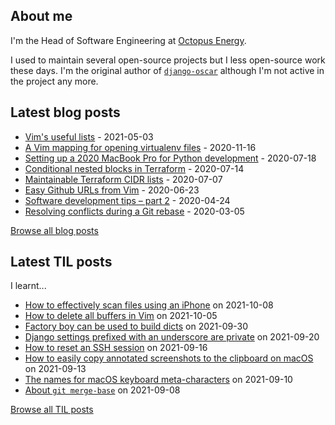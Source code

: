 ## About me
I'm the Head of Software Engineering at [Octopus Energy](https://octopus.energy/).

I used to maintain several open-source projects but I less open-source work these days. I'm the original author of [`django-oscar`](https://github.com/django-oscar/django-oscar) although I'm not active in the project any more. 
## Latest blog posts
- [Vim's useful lists](https://codeinthehole.com/tips/vim-lists/) - 2021-05-03
- [A Vim mapping for opening virtualenv files](https://codeinthehole.com/tips/a-vim-mapping-for-opening-virtualenv-files/) - 2020-11-16
- [Setting up a 2020 MacBook Pro for Python development](https://codeinthehole.com/guides/settings-up-a-2020-macbook-for-python-development/) - 2020-07-18
- [Conditional nested blocks in Terraform](https://codeinthehole.com/tips/conditional-nested-blocks-in-terraform/) - 2020-07-14
- [Maintainable Terraform CIDR lists](https://codeinthehole.com/tips/terraform-cidrs/) - 2020-07-07
- [Easy Github URLs from Vim](https://codeinthehole.com/tips/easy-github-urls-from-vim/) - 2020-06-23
- [Software development tips – part 2](https://codeinthehole.com/tips/software-development-tips-part2/) - 2020-04-24
- [Resolving conflicts during a Git rebase](https://codeinthehole.com/guides/resolving-conflicts-during-a-git-rebase/) - 2020-03-05

[Browse all blog posts](https://codeinthehole.com/writing/)
## Latest TIL posts
I learnt...
- [How to effectively scan files using an iPhone](https://til.codeinthehole.com/posts/how-to-effectively-scan-files-using-an-iphone/) on 2021-10-08
- [How to delete all buffers in Vim](https://til.codeinthehole.com/posts/how-to-delete-all-buffers-in-vim/) on 2021-10-05
- [Factory boy can be used to build dicts](https://til.codeinthehole.com/posts/factory-boy-can-be-used-to-build-dicts/) on 2021-09-30
- [Django settings prefixed with an underscore are private](https://til.codeinthehole.com/posts/django-settings-prefixed-with-an-underscore-are-private/) on 2021-09-20
- [How to reset an SSH session](https://til.codeinthehole.com/posts/how-to-reset-an-ssh-session/) on 2021-09-16
- [How to easily copy annotated screenshots to the clipboard on macOS](https://til.codeinthehole.com/posts/how-to-easily-copy-annotated-screenshots-to-the-clipboard-on-macos/) on 2021-09-13
- [The names for macOS keyboard meta-characters](https://til.codeinthehole.com/posts/the-names-for-macos-keyboard-metacharacters/) on 2021-09-10
- [About `git merge-base`](https://til.codeinthehole.com/posts/about-git-mergebase/) on 2021-09-08

[Browse all TIL posts](https://til.codeinthehole.com)
